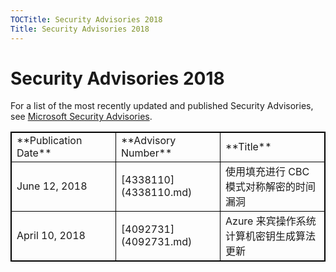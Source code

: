 ```yaml
---
TOCTitle: Security Advisories 2018
Title: Security Advisories 2018
---
```


Security Advisories 2018
========================

For a list of the most recently updated and published Security Advisories, see [Microsoft Security Advisories](https://technet.microsoft.com/en-us/security/dn530791).
  
<table style="border:1px solid black;">
<colgroup>
<col width="33%" />
<col width="33%" />
<col width="33%" />
</colgroup>
<tbody>
<tr class="odd">
<td style="border:1px solid black;">**Publication Date**</td>
<td style="border:1px solid black;">**Advisory Number**</td>
<td style="border:1px solid black;">**Title**</td>
</tr>
<tr class="even">
<td style="border:1px solid black;">June 12, 2018</td>
<td style="border:1px solid black;">[4338110](4338110.md) </td>
<td style="border:1px solid black;">使用填充进行 CBC 模式对称解密的时间漏洞</td>
</tr>
<tr class="odd">
<td style="border:1px solid black;">April 10, 2018</td>
<td style="border:1px solid black;">[4092731](4092731.md) </td>
<td style="border:1px solid black;">Azure 来宾操作系统计算机密钥生成算法更新</td>
</tr>
</tbody>
</table>
